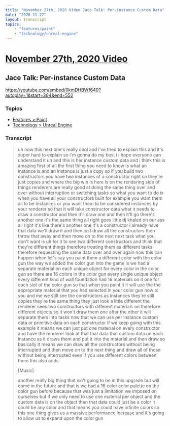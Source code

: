 ```yaml
---
title: "November 27th, 2020 Video Jace Talk: Per-instance Custom Data"
date: "2020-11-27"
layout: transcript
topics:
    - "features/paint"
    - "technology/unreal-engine"
---
```

# [November 27th, 2020 Video](../2020-11-27.md)
## Jace Talk: Per-instance Custom Data
https://youtube.com/embed/0kmDHBWf640?autoplay=1&start=364&end=552

### Topics
* [Features > Paint](../topics/features/paint.md)
* [Technology > Unreal Engine](../topics/technology/unreal-engine.md)

### Transcript

> uh now this next one's really cool and i've tried to explain this and it's super hard to explain so i'm gonna do my best i i hope everyone can understand it uh and this is her instance custom data and i think this is amazing first of all the first thing you need to know is what an instance is and an instance is just a copy so if you build two constructors you have two instances of a constructor right so they're just copies and where the big win is here is on the rendering side of things renderers are really good at doing the same thing over and over without interruption or switching tasks so what you want to do is when you have all your constructors built for example you want them all to be instances or you want them to be considered instances by your renderer so that it will take constructor data what it needs to draw a constructor and then it'll draw one and then it'll go there's another one it's the same thing all right goes little dj khaled on our ass all right it's like there's another one it's a constructor i already have that data we'll draw it and then just draw all the constructors then throw that away and then move on to the next next task what you don't want is uh for it to see two different constructors and think that they're different things therefore treating them as different tasks therefore requesting the same data over and over again now this can happen when let's say you paint them a different color with the color gun the way we added the color gun into the game is we had a separate material on each unique object for every color in the color gun so there are 16 colors in the color gun every single unique object every different kind of wall foundation had 16 materials on it one for each slot of the color gun so that when you paint it it will use the the appropriate material that you had selected in your color gun now to you and me we still see the constructors as instances they're still copies they're the same thing they just look a little different the renderer sees two constructors with different materials on therefore different objects so it won't draw them one after the other it will separate them into tasks now that we can use per instance custom data or primitive data on each constructor if we keep going with this example it means we can just put one material on every constructor and have the renderer look at that that data that custom data on each instance as it draws them and put it into the material and then draw so basically it means we can draw all the constructors without being interrupted and then move on to the next thing and draw all of those without being interrupted even if you use different colors between them this also adds
>
> [Music]
>
> another really big thing that isn't going to be in this upgrade but will come in the future and that is we had a 16 color color palette on the color gun before because that was just a limitation we imposed on ourselves but if we only need to use one material per object and the custom data is on the object then that data could just be a color it could be any color and that means you could have infinite colors so this one thing gives us a massive performance increase and it's going to allow us to expand upon the color gun
